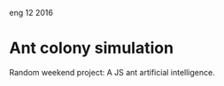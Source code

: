 <permalink>eng</permalink>
<month>12</month>
<year>2016</year>

# Ant colony simulation

Random weekend project: A JS ant artificial intelligence.



